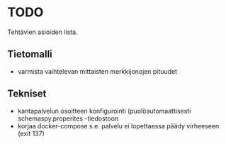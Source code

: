 # TODO

Tehtävien asioiden lista.

## Tietomalli
* varmista vaihtelevan mittaisten merkkijonojen pituudet

## Tekniset

* kantapalvelun osoitteen konfigurointi (puoli)automaattisesti schemaspy.properites -tiedostoon
* korjaa docker-compose s.e. palvelu ei lopettaessa päädy virheeseen (exit 137)
